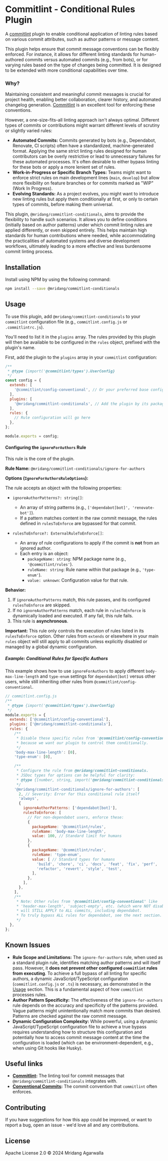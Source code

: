 # Commitlint - Conditional Rules Plugin

A [commitlint](https://commitlint.js.org/)
plugin to enable conditional application of linting rules based on various
commit attributes, such as author patterns or message content.

This plugin helps ensure that commit message conventions can be flexibly
enforced. For instance, it allows for different linting standards for
human-authored commits versus automated commits (e.g., from bots), or for
varying rules based on the type of changes being committed. It is designed
to be extended with more conditional capabilities over time.

### Why?

Maintaining consistent and meaningful commit messages is crucial for project
health, enabling better collaboration, clearer history, and automated
changelog generation. [Commitlint](https://commitlint.js.org/) is an excellent
tool for enforcing these conventions.

However, a one-size-fits-all linting approach isn't always optimal.
Different types of commits or contributions might warrant different levels of
scrutiny or slightly varied rules:

- **Automated Commits:** Commits generated by bots (e.g., Dependabot,
  Renovate, CI scripts) often have a standardized, machine-generated format.
  Applying the same strict linting rules designed for human contributors can
  be overly restrictive or lead to unnecessary failures for these automated
  processes. It's often desirable to either bypass linting for these bots or
  apply a more lenient set of rules.
- **Work-in-Progress or Specific Branch Types:** Teams might want to enforce
  strict rules on main development lines (`main`, `develop`) but allow more
  flexibility on feature branches or for commits marked as "WIP" (Work In
  Progress).
- **Evolving Standards:** As a project evolves, you might want to introduce
  new linting rules but apply them conditionally at first, or only to
  certain types of commits, before making them universal.

This plugin, `@mridang/commitlint-conditionals`, aims to provide the
flexibility to handle such scenarios. It allows you to define conditions
(initially based on author patterns) under which commit linting rules are
applied differently, or even skipped entirely. This helps maintain high
standards for human contributions where needed, while accommodating the
practicalities of automated systems and diverse development workflows,
ultimately leading to a more effective and less burdensome commit linting
process.

## Installation

Install using NPM by using the following command:

```sh
npm install --save @mridang/commitlint-conditionals
```

## Usage

To use this plugin, add `@mridang/commitlint-conditionals` to your `commitlint`
configuration file (e.g., `commitlint.config.js` or `.commitlintrc.js`).

You'll need to list it in the `plugins` array. The rules provided by this
plugin will then be available to be configured in the `rules` object, prefixed
with the plugin's name.


First, add the plugin to the `plugins` array in your `commitlint` configuration:

```javascript
/**
 * @type {import('@commitlint/types').UserConfig}
 */
const config = {
  extends: [
    '@commitlint/config-conventional', // Or your preferred base configuration
  ],
  plugins: [
    '@mridang/commitlint-conditionals', // Add the plugin by its package name
  ],
  rules: {
    // Rule configuration will go here
  },
};

module.exports = config;
```

#### Configuring the `ignoreForAuthors` Rule

This rule is the core of the plugin.

**Rule Name:** `@mridang/commitlint-conditionals/ignore-for-authors`

**Options (`IgnoreForAuthorsRuleOptions`):**

The rule accepts an object with the following properties:

* `ignoreAuthorPatterns?: string[]`:
    * An array of string patterns (e.g., `['dependabot[bot]', 'renovate-bot']`).
    * If a pattern matches content in the raw commit message, the rules
        defined in `rulesToEnforce` are bypassed for that commit.

* `rulesToEnforce?: ExternalRuleToEnforce[]`:
    * An array of rule configurations to apply if the commit is **not** from an
        ignored author.
    * Each entry is an object:
        * `packageName: string`: NPM package name (e.g., `'@commitlint/rules'`).
        * `ruleName: string`: Rule name within that package (e.g., `'type-enum'`).
        * `value: unknown`: Configuration value for that rule.

**Behavior:**

1.  If `ignoreAuthorPatterns` match, this rule passes, and its configured
    `rulesToEnforce` are skipped.
2.  If no `ignoreAuthorPatterns` match, each rule in `rulesToEnforce` is
    dynamically loaded and executed. If any fail, this rule fails.
3.  This rule is **asynchronous**.

**Important:** This rule only controls the execution of rules listed in its
`rulesToEnforce` option. Other rules from `extends` or elsewhere in your
main `rules` object will still apply to all commits unless explicitly
disabled or managed by a global dynamic configuration.

##### Example: Conditional Rules for Specific Authors

This example shows how to use `ignoreForAuthors` to apply different `body-max-line-length`
and `type-enum` settings for `dependabot[bot]` versus other users, while
still inheriting other rules from `@commitlint/config-conventional`.

```javascript
// commitlint.config.js
/**
 * @type {import('@commitlint/types').UserConfig}
 */
module.exports = {
  extends: ['@commitlint/config-conventional'],
  plugins: ['@mridang/commitlint-conditionals'],
  rules: {
    /**
     * Disable these specific rules from '@commitlint/config-conventional'
     * because we want our plugin to control them conditionally.
     */
    'body-max-line-length': [0],
    'type-enum': [0],

    /**
     * Configure the rule from @mridang/commitlint-conditionals.
     * JSDoc types for options can be helpful for clarity:
     * @type {[number, string, import('@mridang/commitlint-conditionals').IgnoreForAuthorsRuleOptions]}
     */
    '@mridang/commitlint-conditionals/ignore-for-authors': [
      2, // Severity: Error for this conditional rule itself
      'always',
      {
        ignoreAuthorPatterns: ['dependabot[bot]'],
        rulesToEnforce: [
          // For non-dependabot users, enforce these:
          {
            packageName: '@commitlint/rules',
            ruleName: 'body-max-line-length',
            value: 100, // Standard limit for humans
          },
          {
            packageName: '@commitlint/rules',
            ruleName: 'type-enum',
            value: [ // Standard types for humans
              'build', 'chore', 'ci', 'docs', 'feat', 'fix', 'perf',
              'refactor', 'revert', 'style', 'test',
            ],
          },
        ],
      },
    ],
    /**
     * Note: Other rules from '@commitlint/config-conventional' like
     * 'header-max-length', 'subject-empty', etc. (which were NOT disabled)
     * will STILL APPLY to ALL commits, including dependabot.
     * To truly bypass ALL rules for dependabot, see the next section.
     */
  },
};
```

## Known Issues

* **Rule Scope and Limitations:** The `ignore-for-authors` rule, when used as a standard plugin rule, identifies matching author patterns and will itself pass. However, it **does not prevent other configured `commitlint` rules from executing**. To achieve a full bypass of all linting for specific authors, a dynamic JavaScript/TypeScript configuration (`commitlint.config.js` or `.ts`) is necessary, as demonstrated in the [Usage](#usage) section. This is a fundamental aspect of how `commitlint` processes rules.
* **Author Pattern Specificity:** The effectiveness of the `ignore-for-authors` rule depends on the accuracy and specificity of the patterns provided. Vague patterns might unintentionally match more commits than desired. Patterns are checked against the raw commit message.
* **Dynamic Configuration Complexity:** While powerful, using a dynamic JavaScript/TypeScript configuration file to achieve a true bypass requires understanding how to structure this configuration and potentially how to access commit message content at the time the configuration is loaded (which can be environment-dependent, e.g., when using Git hooks like Husky).

## Useful links

- **[Commitlint](https://commitlint.js.org/):** The linting tool for commit
  messages that `@mridang/commitlint-conditionals` integrates with.
- **[Conventional Commits](https://www.conventionalcommits.org/):** The commit
  convention that `commitlint` often enforces.

## Contributing

If you have suggestions for how this app could be improved, or
want to report a bug, open an issue - we'd love all and any
contributions.

## License

Apache License 2.0 © 2024 Mridang Agarwalla
